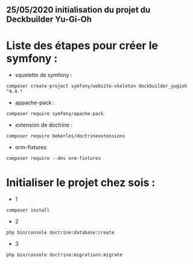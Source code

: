 ## 25/05/2020 initialisation du projet du Deckbuilder Yu-Gi-Oh

# Liste des étapes pour créer le symfony : 

- squelette de symfony :
```
composer create-project symfony/website-skeleton deckbuilder_yugioh ^4.4.*
```
- appache-pack : 
``` 
composer require symfony/apache-pack
```
- extension de doctrine : 
```
composer require beberlei/doctrineextensions
```
- orm-fixtures
```
composer require --dev orm-fixtures
```

# Initialiser le projet chez sois :
- 1 
````
composer install
````
- 2 
```` 
php bin/console doctrine:database:create
````
- 3
````
php bin/console doctrine:migrations:migrate
````
